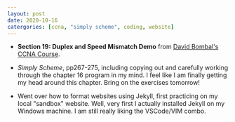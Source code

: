```yaml
---
layout: post
date: 2020-10-16
catergories: [ccna, "simply scheme", coding, website]
---
```


- **Section 19: Duplex and Speed Mismatch Demo** from [David Bombal's
CCNA
  Course](https://www.udemy.com/course/complete-networking-fundamentals-course-ccna-start).

- *Simply Scheme*, pp267-275, including copying out and carefully
  working through the chapter 16 program in my mind. I feel like I am
  finally getting my head around this chapter. Bring on the exercises
  tomorrow!

- Went over how to format websites using Jekyll, first practicing on my
  local "sandbox" website. Well, very first I actually installed Jekyll
  on my Windows machine. I am still really liking the VSCode/VIM combo.


